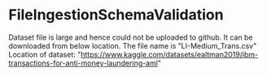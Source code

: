# FileIngestionSchemaValidation
Dataset file is large and hence could not be uploaded to github. It can be downloaded from below location. 
The file name is "LI-Medium_Trans.csv"
Location of dataset: "https://www.kaggle.com/datasets/ealtman2019/ibm-transactions-for-anti-money-laundering-aml"
